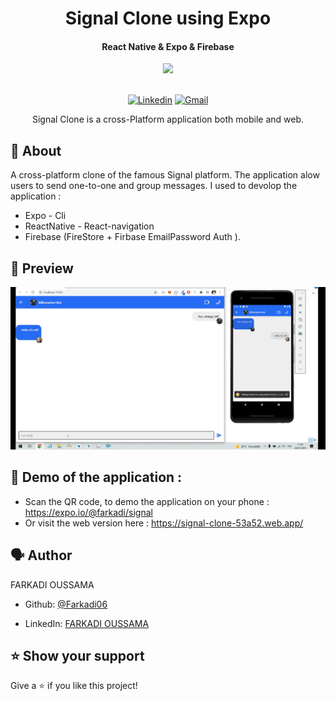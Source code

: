 <h1 align="center">Signal Clone using Expo</h3>
<h4 align="center">React Native & Expo & Firebase</h4>

<div align="center">
  <img src = 'https://signal.org/assets/header/logo-f7ef605fe417d5520d38d546b3b774b4261c75220b9904da4d8b2ffc19a761ff.png' width='250' />
</div>

<br/>
<div align="center">

[![Linkedin](https://img.shields.io/badge/-LinkedIn-blue?style=flat&logo=Linkedin&logoColor=white)](https://www.linkedin.com/in/oussama-farkadi/)
[![Gmail](https://img.shields.io/badge/-Gmail-c14438?style=flat&logo=Gmail&logoColor=white)](mailto:oussamafarkadi@gmail.com)
</div>
<p align="center">Signal Clone is a cross-Platform application both mobile and web.</p>

## :calling: About
   A cross-platform clone of the famous Signal platform. The application alow users to send one-to-one and group messages. I used to devolop the application : 
   - Expo - Cli
   - ReactNative - React-navigation
   - Firebase (FireStore + Firbase EmailPassword Auth ).
## :eyes: Preview

<img src='/SignalClone-Demo.png'/>

##  :camera_flash: Demo of the application : 

- Scan the QR code, to demo the application on your phone : https://expo.io/@farkadi/signal 
- Or visit the web version here : https://signal-clone-53a52.web.app/

## 🗣️ Author

FARKADI OUSSAMA

- Github: [@Farkadi06](https://github.com/Farkadi06)

- LinkedIn: [FARKADI OUSSAMA](https://www.linkedin.com/in/oussama-farkadi/)

## ⭐ Show your support

Give a ⭐️ if you like this project!

